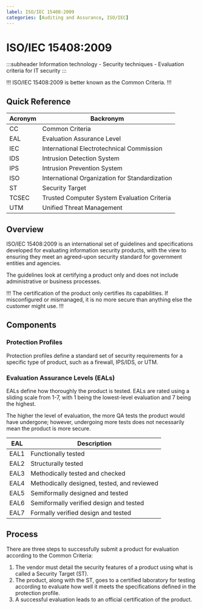 ```yaml
---
label: ISO/IEC 15408:2009
categories: [Auditing and Assurance, ISO/IEC]
---
```


# ISO/IEC 15408:2009

<style>
    .subheader {
        text-align: left;
        color: #1956AF;
        border-radius: 10px;
        background-color: #E1EDFF;
        border: 1px solid #1956AF;
        padding-top: 20x;
        padding-right: 20px;
        padding-left: 20px;
        margin-bottom: 10px;
    }
</style>
:::subheader
Information technology - Security techniques - Evaluation criteria for IT security
:::

!!!
ISO/IEC 15408:2009 is better known as the Common Criteria.
!!!

## Quick Reference

| Acronym | Backronym |
| - | - |
| CC | Common Criteria |
| EAL	| Evaluation Assurance Level |
| IEC	| International Electrotechnical Commission |
| IDS	| Intrusion Detection System |
| IPS	| Intrusion Prevention System |
| ISO	| International Organization for Standardization |
| ST | Security Target |
| TCSEC | Trusted Computer System Evaluation Criteria |
| UTM	| Unified Threat Management |

## Overview

ISO/IEC 15408:2009 is an international set of guidelines and specifications developed for evaluating information security products, with the view to ensuring they meet an agreed-upon security standard for government entities and agencies.

The guidelines look at certifying a product only and does not include administrative or business processes.

!!!
The certification of the product only certifies its capabilities. If misconfigured or mismanaged, it is no more secure than anything else the customer might use.
!!!

## Components

### Protection Profiles

Protection profiles define a standard set of security requirements for a specific type of product, such as a firewall, IPS/IDS, or UTM.

### Evaluation Assurance Levels (EALs)

EALs define how thoroughly the product is tested. EALs are rated using a sliding scale from 1-7, with 1 being the lowest-level evaluation and 7 being the highest.

The higher the level of evaluation, the more QA tests the product would have undergone; however, undergoing more tests does not necessarily mean the product is more secure.

| EAL | Description |
| - | - |
| EAL1 | Functionally tested |
| EAL2 | Structurally tested |
| EAL3 | Methodically tested and checked |
| EAL4 | Methodically designed, tested, and reviewed |
| EAL5 | Semiformally designed and tested |
| EAL6 | Semiformally verified design and tested |
| EAL7 | Formally verified design and tested |

## Process

There are three steps to successfully submit a product for evaluation according to the Common Criteria:

1. The vendor must detail the security features of a product using what is called a Security Target (ST).
2. The product, along with the ST, goes to a certified laboratory for testing according to evaluate how well it meets the specifications defined in the protection profile.
3. A successful evaluation leads to an official certification of the product.
